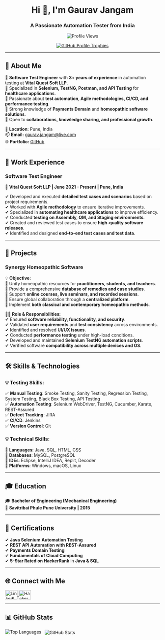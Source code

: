 <h1 align="center">Hi 👋, I'm Gaurav Jangam</h1>
<h3 align="center">A Passionate Automation Tester from India</h3>

<p align="center">
  <img src="https://komarev.com/ghpvc/?username=gauravsuniljangam&label=Profile%20views&color=0e75b6&style=flat" alt="Profile Views" />
</p>

<p align="center">
  <a href="https://github.com/ryo-ma/github-profile-trophy">
    <img src="https://github-profile-trophy.vercel.app/?username=gauravsuniljangam" alt="GitHub Profile Trophies" />
  </a>
</p>

---

## 🚀 About Me  

🔹 **Software Test Engineer** with **3+ years of experience** in automation testing at **Vital Quest Soft LLP**.  
🔹 Specialized in **Selenium, TestNG, Postman, and API Testing** for **healthcare applications**.  
🔹 Passionate about **test automation, Agile methodologies, CI/CD, and performance testing**.  
🔹 Strong knowledge of **Payments Domain** and **homeopathic software solutions**.  
🔹 Open to **collaborations, knowledge sharing, and professional growth**.  

📍 **Location:** Pune, India  
📫 **Email:** gaurav.jangam@live.com  
🌐 **Portfolio:** [GitHub](https://github.com/GauravSunilJangam)  

---

## 💼 Work Experience  

### **Software Test Engineer**  
📌 **Vital Quest Soft LLP | June 2021 – Present | Pune, India**  

✔ Developed and executed **detailed test cases and scenarios** based on project requirements.  
✔ Worked with **Agile methodology** to ensure iterative improvements.  
✔ Specialized in **automating healthcare applications** to improve efficiency.  
✔ Conducted **testing on Assembly, QM, and Staging environments**.  
✔ Created and reviewed test cases to ensure **high-quality software releases**.  
✔ Identified and designed **end-to-end test cases and test data**.  

---

## 📂 Projects  

### **Synergy Homeopathic Software**  

💡 **Objective:**  
🔹 Unify homeopathic resources for **practitioners, students, and teachers**.  
🔹 Provide a comprehensive **database of remedies and case studies**.  
🔹 Support **online courses, live seminars, and recorded sessions**.  
🔹 Ensure global collaboration through a **centralized platform**.  
🔹 Implement **both classical and contemporary homeopathic methods**.  

👨‍💻 **Role & Responsibilities:**  
✔ Ensured **software reliability, functionality, and security**.  
✔ Validated **user requirements** and **test consistency** across environments.  
✔ Identified and resolved **UI/UX issues**.  
✔ Conducted **performance testing** under high-load conditions.  
✔ Developed and maintained **Selenium TestNG automation scripts**.  
✔ Verified software **compatibility across multiple devices and OS**.  

---

## 🛠️ Skills & Technologies  

### **💡 Testing Skills:**  
✅ **Manual Testing**: Smoke Testing, Sanity Testing, Regression Testing, System Testing, Black Box Testing, API Testing  
✅ **Automation Testing**: Selenium WebDriver, TestNG, Cucumber, Karate, REST-Assured  
✅ **Defect Tracking**: JIRA  
✅ **CI/CD**: Jenkins  
✅ **Version Control**: Git  

### **💡 Technical Skills:**  
🔹 **Languages**: Java, SQL, HTML, CSS  
🔹 **Databases**: MySQL, PostgreSQL  
🔹 **IDEs**: Eclipse, IntelliJ IDEA, Replit, Decoder  
🔹 **Platforms**: Windows, macOS, Linux  

---

## 🎓 Education  

🎓 **Bachelor of Engineering (Mechanical Engineering)**  
📍 **Savitribai Phule Pune University | 2015**  

---

## 📜 Certifications  

✔ **Java Selenium Automation Testing**  
✔ **REST API Automation with REST-Assured**  
✔ **Payments Domain Testing**  
✔ **Fundamentals of Cloud Computing**  
✔ **5-Star Rated on HackerRank** in **Java & SQL**  

---

## 🌐 Connect with Me  

<p align="left">
  <a href="https://www.linkedin.com/in/gauravjangam/" target="blank">
    <img align="center" src="https://raw.githubusercontent.com/rahuldkjain/github-profile-readme-generator/master/src/images/icons/Social/linked-in-alt.svg" alt="LinkedIn" height="30" width="40" />
  </a>
  <a href="https://www.hackerrank.com/gaurav_jangam003" target="blank">
    <img align="center" src="https://raw.githubusercontent.com/rahuldkjain/github-profile-readme-generator/master/src/images/icons/Social/hackerrank.svg" alt="HackerRank" height="30" width="40" />
  </a>
</p>

---

## 📊 GitHub Stats  

<p>
  <img align="left" src="https://github-readme-stats.vercel.app/api/top-langs?username=gauravsuniljangam&show_icons=true&locale=en&layout=compact" alt="Top Languages" />
</p>

<p>&nbsp;
  <img align="center" src="https://github-readme-stats.vercel.app/api?username=gauravsuniljangam&show_icons=true&locale=en" alt="GitHub Stats" />
</p>

